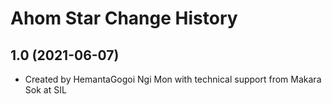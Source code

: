 Ahom Star Change History
====================

1.0 (2021-06-07)
----------------
* Created by HemantaGogoi Ngi Mon with technical support from Makara Sok at SIL

